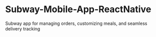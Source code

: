 # Subway-Mobile-App-ReactNative
Subway app for managing orders, customizing meals, and seamless delivery tracking
